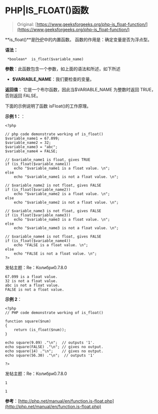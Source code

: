 # PHP|IS_FLOAT()函数

> Original: [https://www.geeksforgeeks.org/php-is_float-function/](https://www.geeksforgeeks.org/php-is_float-function/)

**is_float()**是[PHP](https://www.geeksforgeeks.org/php/)中的内置函数。 函数的作用是：确定变量是否为浮点型。

**语法：**

```
 *boolean*  is_float($variable_name)
```

**参数**：此函数包含一个参数，如上面的语法和所述，如下所述

*   **$VARIABLE_NAME**：我们要检查的变量。

**返回值**：
它是一个布尔函数，因此当$VARIABLE_NAME 为整数时返回 TRUE，否则返回 FALSE。

下面的示例说明了函数 isFloat()的工作原理。

**示例 1：**：

```
<?php

// php code demonstrate working of is_float()
$variable_name1 = 67.099;
$variable_name2 = 32;
$variable_name3 = "abc";
$variable_name4 = FALSE;

// $variable_name1 is float, gives TRUE
if (is_float($variable_name1))
    echo "$variable_name1 is a float value. \n";
else
    echo "$variable_name1 is not a float value. \n";

// $variable_name2 is not float, gives FALSE
if (is_float($variable_name2))
    echo "$variable_name2 is a float value. \n";
else
    echo "$variable_name2 is not a float value. \n";

// $variable_name3 is not float, gives FALSE
if (is_float($variable_name3))
    echo "$variable_name3 is a float value. \n";
else
    echo "$variable_name3 is not a float value. \n";

// $variable_name4 is not float, gives FALSE
if (is_float($variable_name4))
    echo "FALSE is a float value. \n";
else
    echo "FALSE is not a float value. \n";
?>
```

发帖主题：Re：Колибри0.7.8.0

```
67.099 is a float value. 
32 is not a float value. 
abc is not a float value. 
FALSE is not a float value. 

```

**示例 2**：

```
<?php
// PHP code demonstrate working of is_float()

function square($num)
{
    return (is_float($num));
}

echo square(9.09) ."\n";  // outputs '1'.
echo square(FALSE) ."\n"; // gives no output.
echo square(14) ."\n";    // gives no output.
echo square(56.30) ."\n";  // outputs '1'

?>
```

发帖主题：Re：Колибри0.7.8.0

```
1

1

```

**参考**：[http://php.net/manual/en/function.is-float.php](http://php.net/manual/en/function.is-float.php)